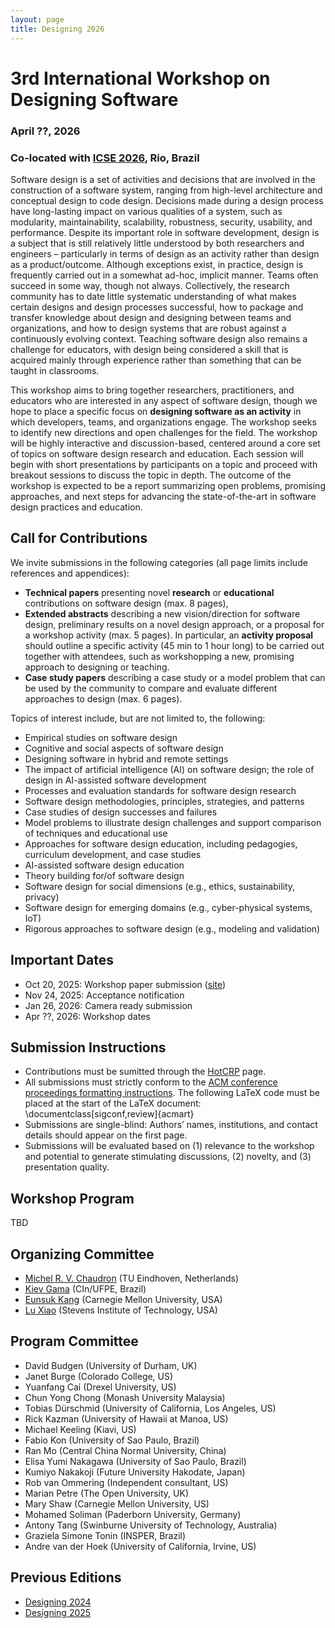 ```yaml
---
layout: page
title: Designing 2026
---
```


# 3rd International Workshop on Designing Software
### April ??, 2026
### Co-located with [ICSE 2026](https://conf.researchr.org/home/icse-2026), Rio, Brazil

Software design is a set of activities and decisions that are involved in the construction of a software system, ranging from high-level architecture and conceptual design to code design. Decisions made during a design process have long-lasting impact on various qualities of a system, such as modularity, maintainability, scalability, robustness, security, usability, and performance. Despite its important role in software development, design is a subject that is still relatively little understood by both researchers and engineers – particularly in terms of design as an activity rather than design as a product/outcome. Although exceptions exist, in practice, design is frequently carried out in a somewhat ad-hoc, implicit manner. Teams often succeed in some way, though not always. Collectively, the research community has to date little systematic understanding of what makes certain designs and design processes successful, how to package and transfer knowledge about design and designing between teams and organizations, and how to design systems that are robust against a continuously evolving context. Teaching software design also remains a challenge for educators, with design being considered a skill that is acquired mainly through experience rather than something that can be taught in classrooms. 

This workshop aims to bring together researchers, practitioners, and educators who are interested in any aspect of software design, though we hope to place a specific focus on **designing software as an activity** in which developers, teams, and organizations engage. The workshop seeks to identify new directions and open challenges for the field. The workshop will be highly interactive and discussion-based, centered around a core set of topics on software design research and education. Each session will begin with short presentations by participants on a topic and proceed with breakout sessions to discuss the topic in depth. The outcome of the workshop is expected to be a report summarizing open problems, promising approaches, and next steps for advancing the state-of-the-art in software design practices and education.

## Call for Contributions

We invite submissions in the following categories (all page limits include references and appendices): 
- **Technical papers** presenting novel **research** or **educational** contributions on software design (max. 8 pages),
- **Extended abstracts** describing a new vision/direction for software design, preliminary results on a novel design approach, or a proposal for a workshop activity (max. 5 pages). In particular, an **activity proposal** should outline a specific activity (45 min to 1 hour long) to be carried out together with attendees, such as workshopping a new, promising approach to designing or teaching. 
- **Case study papers** describing a case study or a model problem that can be used by the community to compare and evaluate different approaches to design (max. 6 pages).  

Topics of interest include, but are not limited to, the following:
- Empirical studies on software design
- Cognitive and social aspects of software design
- Designing software in hybrid and remote settings
- The impact of artificial intelligence (AI) on software design; the role of design in AI-assisted software development
- Processes and evaluation standards for software design research
- Software design methodologies, principles, strategies, and patterns
- Case studies of design successes and failures
- Model problems to illustrate design challenges and support comparison of techniques and educational use
- Approaches for software design education, including pedagogies, curriculum development, and case studies
- AI-assisted software design education
- Theory building for/of software design
- Software design for social dimensions (e.g., ethics, sustainability, privacy)
- Software design for emerging domains (e.g., cyber-physical systems, IoT)
- Rigorous approaches to software design (e.g., modeling and validation)

## Important Dates

- Oct 20, 2025: Workshop paper submission ([site](https://icse2026-design.hotcrp.com/))
- Nov 24, 2025: Acceptance notification
- Jan 26, 2026: Camera ready submission
- Apr ??, 2026: Workshop dates

## Submission Instructions

- Contributions must be sumitted through the [HotCRP](https://icse2026-design.hotcrp.com/) page.
- All submissions must strictly conform to the [ACM conference proceedings formatting instructions](https://www.acm.org/publications/proceedings-template). The following LaTeX code must be placed at the start of the LaTeX document: \documentclass[sigconf,review]{acmart}
- Submissions are single-blind: Authors’ names, institutions, and contact details should appear on the first page.
- Submissions will be evaluated based on (1) relevance to the workshop and potential to generate stimulating discussions, (2) novelty, and (3) presentation quality.

## Workshop Program

TBD

## Organizing Committee

- [Michel R. V. Chaudron](https://research.tue.nl/en/persons/michel-rv-chaudron) (TU Eindhoven, Netherlands)
- [Kiev Gama](https://www.cin.ufpe.br/~kiev/) (CIn/UFPE, Brazil)
- [Eunsuk Kang](https://eskang.github.io/) (Carnegie Mellon University, USA)
- [Lu Xiao](https://personal.stevens.edu/~lxiao6/) (Stevens Institute of Technology, USA)

## Program Committee

- David Budgen (University of Durham, UK)
- Janet Burge	(Colorado College, US)
- Yuanfang Cai (Drexel University, US)
- Chun Yong Chong	(Monash University Malaysia)
- Tobias Dürschmid (University of California, Los Angeles, US)
- Rick Kazman	(University of Hawaii at Manoa, US)
- Michael Keeling	(Kiavi, US)
- Fabio Kon	(University of Sao Paulo, Brazil)
- Ran Mo (Central China Normal University, China)
- Elisa Yumi Nakagawa	(University of Sao Paulo, Brazil)
- Kumiyo Nakakoji	(Future University Hakodate, Japan)
- Rob van Ommering (Independent consultant, US)
- Marian Petre (The Open University, UK)
- Mary Shaw	(Carnegie Mellon University, US)
- Mohamed Soliman	(Paderborn University, Germany)
- Antony Tang	(Swinburne University of Technology, Australia)
- Graziela Simone Tonin	(INSPER, Brazil)
- Andre van der Hoek (University of California, Irvine, US)

## Previous Editions

- [Designing 2024](https://designing2024.github.io/)
- [Designing 2025](https://designing2025.github.io/)

